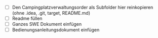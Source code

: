 -   [ ] Den Campingplatzverwaltungsorder als Subfolder hier reinkopieren (ohne .idea, .git, target, README.md)
-   [ ] Readme füllen
-   [ ] Ganzes SWE Dokument einfügen
-   [ ] Bedienungsanleitungsdokument einfügen
